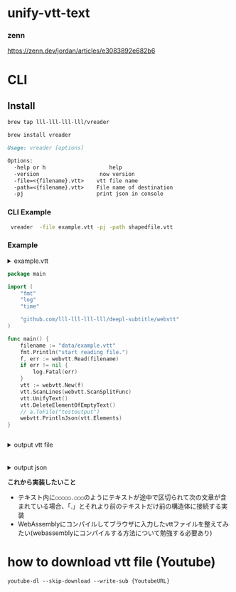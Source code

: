 # unify-vtt-text
### zenn
https://zenn.dev/jordan/articles/e3083892e682b6
# CLI


## Install
```sh
brew tap lll-lll-lll-lll/vreader
```

```sh
brew install vreader
```


```md
Usage: vreader [options] 

Options:
  -help or h 	 		        help
  -version            		 now version
  -file=<{filename}.vtt>    vtt file name
  -path=<{filename}.vtt>    File name of destination
  -pj                       print json in console
```

### CLI Example

```sh
 vreader  -file example.vtt -pj -path shapedfile.vtt
```



### Example

<details><summary>example.vtt</summary><div>

```
WEBVTT
Kind: captions

00:00:00.350 --> 00:00:01.530 position:63% line:0%
- Yo what is going on guys,

00:00:01.530 --> 00:00:02.770 position:63% line:0%
welcome back to the channel.

00:00:02.770 --> 00:00:05.240 position:63% line:0%
My name's Sonny and today
I'm gonna teach you all about

00:00:05.240 --> 00:00:06.730 position:63% line:0%
the useEffect Hook

00:00:06.730 --> 00:00:08.840 position:63% line:0%
and why it has transformed.

00:00:08.840 --> 00:00:11.110 position:63% line:0%
the way that we use
functional components and why

00:00:11.110 --> 00:00:12.158 position:63% line:0%
you need to know it.
♪ I know ♪
```
</div></details>

```go
package main

import (
	"fmt"
	"log"
	"time"

	"github.com/lll-lll-lll-lll/deepl-subtitle/webvtt"
)

func main() {
	filename := "data/example.vtt"
	fmt.Println("start reading file.")
	f, err := webvtt.Read(filename)
	if err != nil {
		log.Fatal(err)
	}
	vtt := webvtt.New(f)
	vtt.ScanLines(webvtt.ScanSplitFunc)
	vtt.UnifyText()
	vtt.DeleteElementOfEmptyText()
	// a.ToFile("testoutput")
	webvtt.PrintlnJson(vtt.Elements)
}



```

<details><summary>output vtt file</summary><div>

```
WEBVTT
Kind: captions

00:00:00.350 --> 00:00:02.770 position:63% line:0%
- Yo what is going on guys, welcome back to the channel.

00:00:02.770 --> 00:00:08.840 position:63% line:0%
My name's Sonny and todayI'm gonna teach you all about the useEffect Hook and why it has transformed.

00:00:08.840 --> 00:00:12.158 position:63% line:0%
the way that we usefunctional components and why you need to know it.♪ I know ♪

```
</div></details>
<br>
<br>

<details><summary>output json</summary><div>

```json

{
  "start_time": "00:00:00.350",
  "end_time": "00:00:02.770",
  "position": "position:63%",
  "line": "line:0%",
  "text": "- Yo what is going on guys, welcome back to the channel.",
  "separator": "--\u003e"
},
{
  "start_time": "00:00:02.770",
  "end_time": "00:00:08.840",
  "position": "position:63%",
  "line": "line:0%",
  "text": "My name's Sonny and todayI'm gonna teach you all about the useEffect Hook and why it has transformed.",
  "separator": "--\u003e"
},
{
  "start_time": "00:00:08.840",
  "end_time": "00:00:12.158",
  "position": "position:63%",
  "line": "line:0%",
  "text": "the way that we usefunctional components and why you need to know it.♪ I know ♪",
  "separator": "--\u003e"
}
```
</div></details>


**これから実装したいこと**<br>
- テキスト内に`○○○○○.○○○`のようにテキストが途中で区切られて次の文章が含まれている場合、「.」とそれより前のテキストだけ前の構造体に接続する実装
- WebAssemblyにコンパイルしてブラウザに入力したvttファイルを整えてみたい(webassemblyにコンパイルする方法について勉強する必要あり)





# how to download vtt file (Youtube)

`youtube-dl --skip-download --write-sub {YoutubeURL}`
